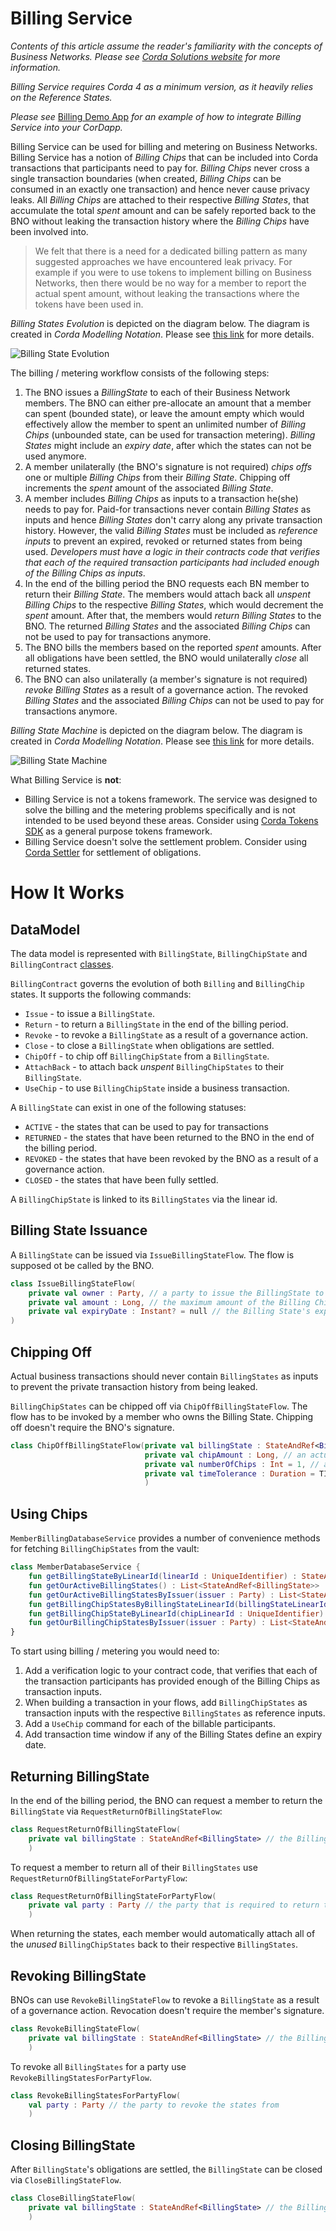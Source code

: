 Billing Service
===============

*Contents of this article assume the reader's familiarity with the concepts of *Business Networks*. Please see [Corda Solutions website](https://solutions.corda.net/business-networks/intro.html) for more information.*

*Billing Service requires Corda 4 as a minimum version, as it heavily relies on the Reference States.*

*Please see* [Billing Demo App](./billing-demo) *for an example of how to integrate Billing Service into your CorDapp.*

Billing Service can be used for billing and metering on Business Networks. Billing Service has a notion of *Billing Chips* that can be included into Corda transactions that participants need to pay for. *Billing Chips* never cross a single transaction boundaries (when created, *Billing Chips* can be consumed in an exactly one transaction) and hence never cause privacy leaks. All *Billing Chips* are attached to their respective *Billing States*, that accumulate the total *spent* amount and can be safely reported back to the BNO without leaking the transaction history where the *Billing Chips* have been involved into. 

> We felt that there is a need for a dedicated billing pattern as many suggested approaches we have encountered leak privacy. For example if you were to use tokens to implement billing on Business Networks, then there would be no way for a member to report the actual spent amount, without leaking the transactions where the tokens have been used in. 

*Billing States Evolution* is depicted on the diagram below. The diagram is created in *Corda Modelling Notation*. Please see [this link](https://solutions.corda.net/corda-modelling-notation/overview/overview-overview.html) for more details.

![Billing State Evolution](./resources/billing_state_evolution.png) 

The billing / metering workflow consists of the following steps:
1. The BNO issues a *BillingState* to each of their Business Network members. The BNO can either pre-allocate an amount that a member can spent (bounded state), or leave the amount empty which would effectively allow the member to spent an unlimited number of *Billing Chips* (unbounded state, can be used for transaction metering). *Billing States* might include an *expiry date*, after which the states can not be used anymore.
2. A member unilaterally (the BNO's signature is not required) *chips offs* one or multiple *Billing Chips* from their *Billing State*. Chipping off increments the *spent* amount of the associated *Billing State*. 
3. A member includes *Billing Chips* as inputs to a transaction he(she) needs to pay for. Paid-for transactions never contain *Billing States* as inputs and hence *Billing States* don't carry along any private transaction history. However, the valid *Billing States* must be included as *reference inputs* to prevent an expired, revoked or returned states from being used. *Developers must have a logic in their contracts code that verifies that each of the required transaction participants had included enough of the Billing Chips as inputs*.  
4. In the end of the billing period the BNO requests each BN member to return their *Billing State*. The members would attach back all *unspent Billing Chips* to the respective *Billing States*, which would decrement the *spent* amount. After that, the members would *return Billing States* to the BNO. The returned *Billing States* and the associated *Billing Chips* can not be used to pay for transactions anymore.  
5. The BNO bills the members based on the reported *spent* amounts. After all obligations have been settled, the BNO would unilaterally *close* all returned states. 
6. The BNO can also unilaterally (a member's signature is not required) *revoke Billing States* as a result of a governance action. The revoked *Billing States* and the associated *Billing Chips* can not be used to pay for transactions anymore.

*Billing State Machine* is depicted on the diagram below. The diagram is created in *Corda Modelling Notation*. Please see [this link](https://solutions.corda.net/corda-modelling-notation/overview/overview-overview.html) for more details.

![Billing State Machine](./resources/billing_state_machine.png)

What Billing Service is **not**:
* Billing Service is not a tokens framework. The service was designed to solve the billing and the metering problems specifically and is not intended to be used beyond these areas. Consider using [Corda Tokens SDK](https://github.com/corda/token-sdk) as a general purpose tokens framework. 
* Billing Service doesn't solve the settlement problem. Consider using [Corda Settler](https://github.com/corda/corda-settler) for settlement of obligations.

# How It Works

## DataModel

The data model is represented with `BillingState`, `BillingChipState` and `BillingContract` [classes](https://github.com/corda/corda-solutions/blob/billing-service-implementation/bn-apps/billing/billing-contracts-and-states/src/main/kotlin/com/r3/businessnetworks/billing/states/BillingContract.kt).

`BillingContract` governs the evolution of both `Billing` and `BillingChip` states. It supports the following commands:
* `Issue` - to issue a `BillingState`.
* `Return` - to return a `BillingState` in the end of the billing period.
* `Revoke` - to revoke a `BillingState` as a result of a governance action.
* `Close` - to close a `BillingState` when obligations are settled.
* `ChipOff` - to chip off `BillingChipState` from a `BillingState`.
* `AttachBack` - to attach back *unspent* `BillingChipStates` to their `BillingState`.
* `UseChip` - to use `BillingChipState` inside a business transaction.
 
A `BillingState` can exist in one of the following statuses:
* `ACTIVE` - the states that can be used to pay for transactions
* `RETURNED` - the states that have been returned to the BNO in the end of the billing period.
* `REVOKED` - the states that have been revoked by the BNO as a result of a governance action.
* `CLOSED` - the states that have been fully settled. 

A `BillingChipState` is linked to its `BillingStates` via the linear id.

## Billing State Issuance

A `BillingState` can be issued via `IssueBillingStateFlow`. The flow is supposed ot be called by the BNO.

```kotlin
class IssueBillingStateFlow(
    private val owner : Party, // a party to issue the BillingState to
    private val amount : Long, // the maximum amount of the Billing Chips that can be chipped off from this Billing State. Can be 0 for unbounded spending.
    private val expiryDate : Instant? = null // the Billing State's expiry date. All transactions that include Billing States with an expiry date set must also include a Time Window. 
)
```

## Chipping Off

Actual business transactions should never contain `BillingStates` as inputs to prevent the private transaction history from being leaked.  

`BillingChipStates` can be chipped off via `ChipOffBillingStateFlow`. The flow has to be invoked by a member who owns the Billing State. Chipping off doesn't require the BNO's signature.  

```kotlin
class ChipOffBillingStateFlow(private val billingState : StateAndRef<BillingState>, // a reference to the Billing State to chip off from
                              private val chipAmount : Long, // an actual amount of the Billing Chips. ChipOffBillingStateFlow can chip off multiple BillingStateChips of the same amount in one go. 
                              private val numberOfChips : Int = 1, // a number of states to chip off. The total chipping-off amount is equal to numberOfChips * chipOffAmount.
                              private val timeTolerance : Duration = TIME_TOLERANCE // a time tolerance for the transaction Time window. Used only if the [billingState] has an expiry date.
                              ) 
```

## Using Chips

`MemberBillingDatabaseService` provides a number of convenience methods for fetching  `BillingChipStates` from the vault:

```kotlin
class MemberDatabaseService {
    fun getBillingStateByLinearId(linearId : UniqueIdentifier) : StateAndRef<BillingState>? 
    fun getOurActiveBillingStates() : List<StateAndRef<BillingState>> 
    fun getOurActiveBillingStatesByIssuer(issuer : Party) : List<StateAndRef<BillingState>> 
    fun getBillingChipStatesByBillingStateLinearId(billingStateLinearId : UniqueIdentifier) : List<StateAndRef<BillingChipState>> 
    fun getBillingChipStateByLinearId(chipLinearId : UniqueIdentifier) : StateAndRef<BillingChipState>? 
    fun getOurBillingChipStatesByIssuer(issuer : Party) : List<StateAndRef<BillingChipState>> 
}
```

To start using billing / metering you would need to:
1. Add a verification logic to your contract code, that verifies that each of the transaction participants has provided enough of the Billing Chips as transaction inputs.
2. When building a transaction in your flows, add `BillingChipStates` as transaction inputs with the respective `BillingStates` as reference inputs.
3. Add a `UseChip` command for each of the billable participants.
4. Add transaction time window if any of the Billing States define an expiry date.

## Returning BillingState

In the end of the billing period, the BNO can request a member to return the `BillingState` via `RequestReturnOfBillingStateFlow`:

```kotlin
class RequestReturnOfBillingStateFlow(
    private val billingState : StateAndRef<BillingState> // the Billing State to return
    )

```

To request a member to return all of their `BillingStates` use `RequestReturnOfBillingStateForPartyFlow`:

```kotlin
class RequestReturnOfBillingStateForPartyFlow(
    private val party : Party // the party that is required to return their BillingStates
    )
```

When returning the states, each member would automatically attach all of the *unused* `BillingChipStates` back to their respective `BillingStates`.

## Revoking BillingState

BNOs can use `RevokeBillingStateFlow` to revoke a `BillingState` as a result of a governance action. Revocation doesn't require the member's signature.

```kotlin
class RevokeBillingStateFlow(
    private val billingState : StateAndRef<BillingState> // the BillingState to revoke
    )
```

To revoke all `BillingStates` for a party use `RevokeBillingStatesForPartyFlow`.

```kotlin
class RevokeBillingStatesForPartyFlow(
    val party : Party // the party to revoke the states from
    )
```

## Closing BillingState

After `BillingState`'s obligations are settled, the `BillingState` can be closed via `CloseBillingStateFlow`.

```kotlin
class CloseBillingStateFlow(
    private val billingState : StateAndRef<BillingState> // the BillingState to close
    )
```

